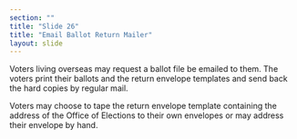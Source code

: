 ```yaml
---
section: ""
title: "Slide 26"
title: "Email Ballot Return Mailer"
layout: slide
---
```


Voters living overseas may request a ballot file be emailed to them. The voters print their ballots and the return envelope templates and send back the hard copies by regular mail.

Voters may choose to tape the return envelope template containing the address of the Office of Elections to their own envelopes or may address their envelope by hand.